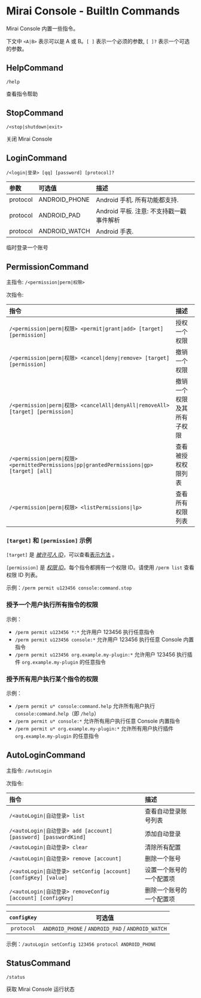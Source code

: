 # Mirai Console - BuiltIn Commands

Mirai Console 内置一些指令。

下文中 `<A|B>` 表示可以是 A 或 B。`[ ]` 表示一个必须的参数, `[ ]?` 表示一个可选的参数。

## HelpCommand

`/help`

查看指令帮助

## StopCommand

`/<stop|shutdown|exit>`

关闭 Mirai Console

## LoginCommand

`/<login|登录> [qq] [password] [protocol]?`

| 参数        | 可选值          | 描述                                                                  |
|:----       | :----           | :-------------------------------------------------------------------  |
| protocol   | ANDROID_PHONE   | Android 手机.  所有功能都支持.                                         |
| protocol   | ANDROID_PAD     | Android 平板.  注意: 不支持戳一戳事件解析                               |
| protocol   | ANDROID_WATCH   | Android 手表.                                                         |


临时登录一个账号

## PermissionCommand

主指令: `/<permission|perm|权限>`

次指令:

| 指令                                                                                         | 描述                   |
|:--------------------------------------------------------------------------------------------|:----------------------|
| `/<permission\|perm\|权限> <permit\|grant\|add> [target] [permission]`                        | 授权一个权限            |
| `/<permission\|perm\|权限> <cancel\|deny\|remove> [target] [permission]`                      | 撤销一个权限            |
| `/<permission\|perm\|权限> <cancelAll\|denyAll\|removeAll> [target] [permission]`             | 撤销一个权限及其所有子权限 |
| `/<permission\|perm\|权限> <permittedPermissions\|pp\|grantedPermissions\|gp> [target] [all]` | 查看被授权权限列表       |
| `/<permission\|perm\|权限> <listPermissions\|lp>`                                             | 查看所有权限列表         |

### `[target]` 和 `[permission]` 示例

`[target]` 是 [*被许可人 ID*](Permissions.md#被许可人-id)，可以查看[表示方法](Permissions.md#字符串表示) 。

`[permission]` 是 [*权限 ID*](Permissions.md#权限-id)。每个指令都拥有一个权限 ID。请使用 `/perm list` 查看权限 ID 列表。

示例：`/perm permit u123456 console:command.stop`

### 授予一个用户执行所有指令的权限

示例：
- `/perm permit u123456 *:*` 允许用户 123456 执行任意指令
- `/perm permit u123456 console:*` 允许用户 123456 执行任意 Console 内置指令
- `/perm permit u123456 org.example.my-plugin:*` 允许用户 123456 执行插件 `org.example.my-plugin` 的任意指令

### 授予所有用户执行某个指令的权限

示例：
- `/perm permit u* console:command.help` 允许所有用户执行 `console:command.help`（即 `/help`）
- `/perm permit u* console:*` 允许所有用户执行任意 Console 内置指令
- `/perm permit u* org.example.my-plugin:*` 允许所有用户执行插件 `org.example.my-plugin` 的任意指令

## AutoLoginCommand

主指令: `/autoLogin`

次指令:

| 指令                                                           | 描述                 |
|:--------------------------------------------------------------|:---------------------|
| `/<autoLogin\|自动登录> list`                                    | 查看自动登录账号列表    |
| `/<autoLogin\|自动登录> add [account] [password] [passwordKind]` | 添加自动登录           |
| `/<autoLogin\|自动登录> clear`                                   | 清除所有配置           |
| `/<autoLogin\|自动登录> remove [account]`                        | 删除一个账号           |
| `/<autoLogin\|自动登录> setConfig [account] [configKey] [value]` | 设置一个账号的一个配置项 |
| `/<autoLogin\|自动登录> removeConfig [account] [configKey]`      | 删除一个账号的一个配置项 |


| `configKey` |                       可选值                       |
|:-----------:|:-------------------------------------------------:|
| `protocol`  | `ANDROID_PHONE` / `ANDROID_PAD` / `ANDROID_WATCH` |

示例：`/autoLogin setConfig 123456 protocol ANDROID_PHONE`

## StatusCommand

`/status`

获取 Mirai Console 运行状态
